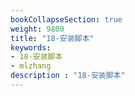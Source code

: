 ```yaml
---
bookCollapseSection: true
weight: 9800
title: "18-安装脚本"
keywords:
- 18-安装脚本
- mlzhang
description : "18-安装脚本"
---
```

